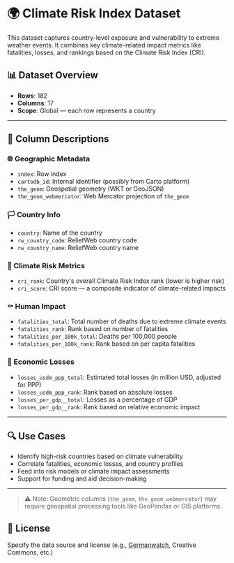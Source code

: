 # 🌍 Climate Risk Index Dataset

This dataset captures country-level exposure and vulnerability to extreme weather events. It combines key climate-related impact metrics like fatalities, losses, and rankings based on the Climate Risk Index (CRI).

## 📊 Dataset Overview

- **Rows**: 182
- **Columns**: 17
- **Scope**: Global — each row represents a country

---

## 🧾 Column Descriptions

### 🌐 Geographic Metadata
- `index`: Row index
- `cartodb_id`: Internal identifier (possibly from Carto platform)
- `the_geom`: Geospatial geometry (WKT or GeoJSON)
- `the_geom_webmercator`: Web Mercator projection of `the_geom`

### 🏳️ Country Info
- `country`: Name of the country
- `rw_country_code`: ReliefWeb country code
- `rw_country_name`: ReliefWeb country name

### 🔢 Climate Risk Metrics
- `cri_rank`: Country's overall Climate Risk Index rank (lower is higher risk)
- `cri_score`: CRI score — a composite indicator of climate-related impacts

### ⚰️ Human Impact
- `fatalities_total`: Total number of deaths due to extreme climate events
- `fatalities_rank`: Rank based on number of fatalities
- `fatalities_per_100k_total`: Deaths per 100,000 people
- `fatalities_per_100k_rank`: Rank based on per capita fatalities

### 💸 Economic Losses
- `losses_usdm_ppp_total`: Estimated total losses (in million USD, adjusted for PPP)
- `losses_usdm_ppp_rank`: Rank based on absolute losses
- `losses_per_gdp__total`: Losses as a percentage of GDP
- `losses_per_gdp__rank`: Rank based on relative economic impact

---

## 🔍 Use Cases

- Identify high-risk countries based on climate vulnerability
- Correlate fatalities, economic losses, and country profiles
- Feed into risk models or climate impact assessments
- Support for funding and aid decision-making

---

> ⚠️ Note: Geometric columns (`the_geom`, `the_geom_webmercator`) may require geospatial processing tools like GeoPandas or GIS platforms.

## 📜 License
Specify the data source and license (e.g., [Germanwatch](https://www.germanwatch.org/en/cri), Creative Commons, etc.)

